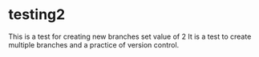 # testing2
This is a test for creating new branches
set value of 2
It is a test to create multiple branches and a practice of version control.
